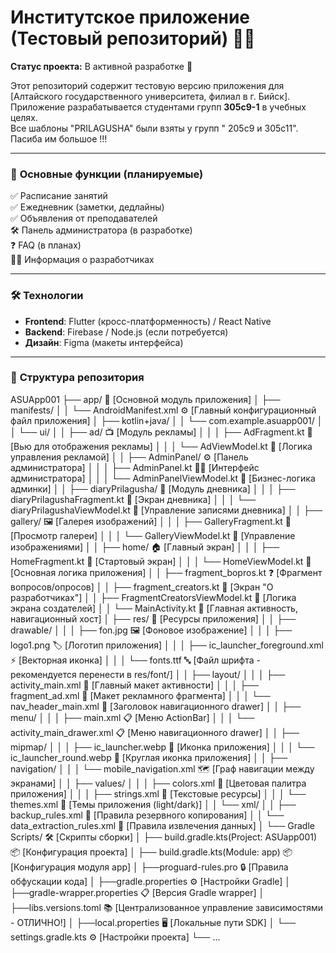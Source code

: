 # Институтское приложение (Тестовый репозиторий) 🏫📱  

**Статус проекта:** В активной разработке 🚧  

Этот репозиторий содержит тестовую версию приложения для [Алтайского государственного университета, филиал в г. Бийск].  
Приложение разрабатывается студентами групп **305с9-1** в учебных целях.  
Все шаблоны "PRILAGUSHA" были взяты у групп " 205с9 и 305с11". Пасиба им большое !!! 

---

### 📌 **Основные функции (планируемые)**  
✅ Расписание занятий  
✅ Ежедневник (заметки, дедлайны)  
✅ Объявления от преподавателей  
🛠 Панель администратора (в разработке)  
❓ FAQ (в планах)  
👨‍💻 Информация о разработчиках  

---

### 🛠 **Технологии**  
- **Frontend**: Flutter (кросс-платформенность) / React Native  
- **Backend**: Firebase / Node.js (если потребуется)  
- **Дизайн**: Figma (макеты интерфейса)  

---

### 📂 **Структура репозитория**  

ASUApp001
├── app/ 📱 [Основной модуль приложения]
│   ├── manifests/
│   │   └── AndroidManifest.xml ⚙️ [Главный конфигурационный файл приложения]
│   ├── kotlin+java/
│   │   └── com.example.asuapp001/
│   │       └── ui/
│   │           ├── ad/ 📺 [Модуль рекламы]
│   │           │   ├── AdFragment.kt 👀 [Вью для отображения рекламы]
│   │           │   └── AdViewModel.kt 🧠 [Логика управления рекламой]
│   │           ├── AdminPanel/ ⚙️ [Панель администратора]
│   │           │   ├── AdminPanel.kt 👨‍💼 [Интерфейс администратора]
│   │           │   └── AdminPanelViewModel.kt 🧠 [Бизнес-логика админки]
│   │           ├── diaryPrilagusha/ 📓 [Модуль дневника]
│   │           │   ├── diaryPrilagushaFragment.kt 👀 [Экран дневника]
│   │           │   └── diaryPrilagushaViewModel.kt 🧠 [Управление записями дневника]
│   │           ├── gallery/ 🖼️ [Галерея изображений]
│   │           │   ├── GalleryFragment.kt 👀 [Просмотр галереи]
│   │           │   └── GalleryViewModel.kt 🧠 [Управление изображениями]
│   │           ├── home/ 🏠 [Главный экран]
│   │           │   ├── HomeFragment.kt 👀 [Стартовый экран]
│   │           │   └── HomeViewModel.kt 🧠 [Основная логика приложения]
│   │           ├── fragment_bopros.kt ❓ [Фрагмент вопросов/опросов]
│   │           ├── fragment_creators.kt 👥 [Экран "О разработчиках"]
│   │           ├── FragmentCreatorsViewModel.kt 🧠 [Логика экрана создателей]
│   │           └── MainActivity.kt 🎯 [Главная активность, навигационный хост]
│   ├── res/ 🎨 [Ресурсы приложения]
│   │   ├── drawable/
│   │   │   ├── fon.jpg 🖼️ [Фоновое изображение]
│   │   │   ├── logo1.png 🏷️ [Логотип приложения]
│   │   │   ├── ic_launcher_foreground.xml ⚡ [Векторная иконка]
│   │   │   └── fonts.ttf 🔤 [Файл шрифта - рекомендуется перенести в res/font/]
│   │   ├── layout/
│   │   │   ├── activity_main.xml 🎨 [Главный макет активности]
│   │   │   ├── fragment_ad.xml 🎨 [Макет рекламного фрагмента]
│   │   │   └── nav_header_main.xml 🎨 [Заголовок навигационного drawer]
│   │   ├── menu/
│   │   │   ├── main.xml 📋 [Меню ActionBar]
│   │   │   └── activity_main_drawer.xml 📋 [Меню навигационного drawer]
│   │   ├── mipmap/
│   │   │   ├── ic_launcher.webp 🎯 [Иконка приложения]
│   │   │   └── ic_launcher_round.webp 🎯 [Круглая иконка приложения]
│   │   ├── navigation/
│   │   │   └── mobile_navigation.xml 🗺️ [Граф навигации между экранами]
│   │   ├── values/
│   │   │   ├── colors.xml 🎨 [Цветовая палитра приложения]
│   │   │   ├── strings.xml 📝 [Текстовые ресурсы]
│   │   │   └── themes.xml 🌙 [Темы приложения (light/dark)]
│   │   └── xml/
│   │       ├── backup_rules.xml 💾 [Правила резервного копирования]
│   │       └── data_extraction_rules.xml 💾 [Правила извлечения данных]
│   └── Gradle Scripts/ 🛠️ [Скрипты сборки]
│       ├── build.gradle.kts(Project: ASUapp001) 📦 [Конфигурация проекта]
│       ├── build.gradle.kts(Module: app) 📦 [Конфигурация модуля app]
│       ├──proguard-rules.pro 🔒 [Правила обфускации кода]
│       ├──gradle.properties ⚙️ [Настройки Gradle]
│       ├──gradle-wrapper.properties 📋 [Версия Gradle wrapper]
│       ├──libs.versions.toml 📚 [Централизованное управление зависимостями - ОТЛИЧНО!]
│       ├──local.properties 🖥️ [Локальные пути SDK]
│       └── settings.gradle.kts ⚙️ [Настройки проекта]
└── ...
